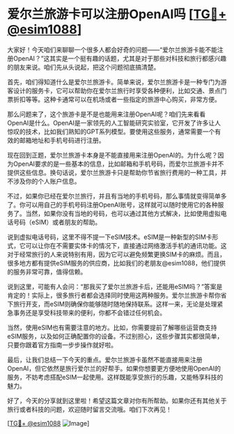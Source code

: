 # 爱尔兰旅游卡可以注册OpenAI吗 [[TG💪+ @esim1088](https://t.me/s/esim1088)]

大家好！今天咱们来聊聊一个很多人都会好奇的问题——“爱尔兰旅游卡能不能注册OpenAI？”这其实是一个挺有趣的话题，尤其是对于那些对科技和旅行都感兴趣的朋友来说。咱们先从头说起，把这个问题彻底搞清楚。

首先，咱们得知道什么是爱尔兰旅游卡。简单来说，爱尔兰旅游卡是一种专门为游客设计的服务卡，它可以帮助你在爱尔兰旅行时享受各种便利，比如交通、景点门票折扣等等。这种卡通常可以在机场或者一些指定的旅游中心购买，非常方便。

那么问题来了，这个旅游卡是不是也能用来注册OpenAI呢？咱们先来看看OpenAI是什么。OpenAI是一家领先的人工智能研究实验室，它开发了许多让人惊叹的技术，比如我们熟知的GPT系列模型。要使用这些服务，通常需要一个有效的邮箱地址和手机号码进行注册。

现在回到正题，爱尔兰旅游卡本身是不能直接用来注册OpenAI的。为什么呢？因为OpenAI要求的是一些基本的信息，比如邮箱和手机号码，而爱尔兰旅游卡并不提供这些信息。换句话说，爱尔兰旅游卡只是帮助你节省旅行费用的一种工具，并不涉及你的个人账户信息。

不过，如果你已经在爱尔兰旅行，并且有当地的手机号码，那么事情就变得简单多了。你可以用自己的手机号码注册OpenAI账号，这样就可以随时使用它的各种服务了。当然，如果你没有当地的号码，也可以通过其他方式解决，比如使用虚拟电话号码（eSIM）或者朋友的帮助。

说到虚拟电话号码，这里不得不提一下eSIM技术。eSIM是一种新型的SIM卡形式，它可以让你在不需要实体卡的情况下，直接通过网络激活手机的通讯功能。这对于经常旅行的人来说特别有用，因为它可以避免频繁更换SIM卡的麻烦。而且，很多地方都有提供eSIM服务的供应商，比如我们的老朋友@esim1088，他们提供的服务非常可靠，值得信赖。

说到这里，可能有人会问：“那我买了爱尔兰旅游卡后，还能用eSIM吗？”答案是肯定的！实际上，很多旅行者都会选择同时使用这两种服务。爱尔兰旅游卡帮你省下旅行开支，而eSIM则确保你能够随时随地保持联系。这样一来，无论是处理紧急事务还是享受科技带来的便利，你都不会错过任何机会。

当然，使用eSIM也有需要注意的地方。比如，你需要提前了解哪些运营商支持eSIM服务，以及如何正确配置你的设备。不过别担心，这些步骤其实都很简单，只要你跟着官方指南一步步操作就好啦。

最后，让我们总结一下今天的重点。爱尔兰旅游卡虽然不能直接用来注册OpenAI，但它依然是旅行爱尔兰的好帮手。如果你想要更方便地使用OpenAI的服务，不妨考虑搭配eSIM一起使用。这样既能享受旅行的乐趣，又能畅享科技的魅力。

好了，今天的分享就到这里啦！希望这篇文章对你有所帮助。如果你还有其他关于旅行或者科技的问题，欢迎随时留言交流哦。咱们下次再见！

[[TG💪+ @esim1088](https://t.me/s/esim1088) ![Image](https://i.postimg.cc/4NQfJmqS/Snipaste-2025-05-13-00-14-12.png)]